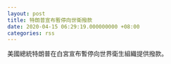 ```yaml
---
layout: post
title: 特朗普宣布暫停向世衛撥款
date: 2020-04-15 06:29:19.000000000 +08:00
categories: rss
---
```


美國總統特朗普在白宮宣布暫停向世界衛生組織提供撥款。
